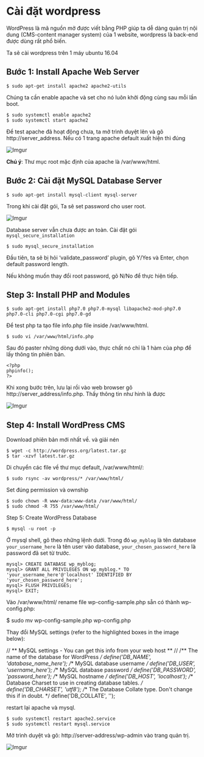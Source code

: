 # Cài đặt wordpress

WordPress là mã nguồn mở được viết bằng PHP giúp ta dễ dàng quản trị nội dung (CMS-content manager system) của 1 website, wordpress là back-end được dùng rất phổ biến.

Ta sẽ cài wordpress trên 1 máy ubuntu 16.04

## Bước 1: Install Apache Web Server

`$ sudo apt-get install apache2 apache2-utils `

Chúng ta cần enable apache và set cho nó luôn khởi động cùng sau mỗi lần boot.

```
$ sudo systemctl enable apache2
$ sudo systemctl start apache2
```

Để test apache đã hoạt động chưa, ta mở trình duyệt lên và gõ http://server_address. Nếu có 1 trang apache default xuất hiện thì đúng

![Imgur](https://i.imgur.com/EiIAk2D.png)

**Chú ý**: Thư mục root mặc định của apache là /var/www/html.

## Bước 2: Cài đặt MySQL Database Server

`$ sudo apt-get install mysql-client mysql-server`

Trong khi cài đặt gói, Ta sẽ set password cho user root. 

![Imgur](https://i.imgur.com/uxT0vro.png)

Database server vẫn chưa được an toàn. Cài đặt gói `mysql_secure_installation `

`$ sudo mysql_secure_installation `

Đầu tiên, ta sẽ bị hỏi ‘validate_password’ plugin, gõ Y/Yes và Enter, chọn default password length. 

Nếu không muốn thay đổi root password, gõ N/No để thực hiện tiếp.

## Step 3: Install PHP and Modules

`$ sudo apt-get install php7.0 php7.0-mysql libapache2-mod-php7.0 php7.0-cli php7.0-cgi php7.0-gd`  

Để test php ta tạo file info.php file inside /var/www/html.

`$ sudo vi /var/www/html/info.php`

Sau đó paster những dòng dưới vào, thực chất nó chỉ là 1 hàm của php để lấy thông tin phiên bản.

```
<?php 
phpinfo();
?>
```

Khi xong bước trên, lưu lại rồi vào web browser gõ http://server_address/info.php. Thấy thông tin như hinh là được

![Imgur](https://i.imgur.com/no7rtlc.png)

## Step 4: Install WordPress CMS

Download phiên bản mới nhất về. và giải nén

```
$ wget -c http://wordpress.org/latest.tar.gz
$ tar -xzvf latest.tar.gz
```

Di chuyển các file về thư mục default, /var/www/html/:

`$ sudo rsync -av wordpress/* /var/www/html/`

Set đúng permission và ownship 

```
$ sudo chown -R www-data:www-data /var/www/html/
$ sudo chmod -R 755 /var/www/html/
```

Step 5: Create WordPress Database

`$ mysql -u root -p `

Ở mysql shell, gõ theo những lệnh dưới. Trong đó `wp_myblog` là tên database `your_username_here` là tên user vào database, 
`your_chosen_password_here` là password đã set từ trước.

```
mysql> CREATE DATABASE wp_myblog;
mysql> GRANT ALL PRIVILEGES ON wp_myblog.* TO 'your_username_here'@'localhost' IDENTIFIED BY 'your_chosen_password_here';
mysql> FLUSH PRIVILEGES;
mysql> EXIT;
```

Vào /var/www/html/ rename file wp-config-sample.php sẵn có thành wp-config.php:

$ sudo mv wp-config-sample.php wp-config.php

Thay đổi MySQL settings (refer to the highlighted boxes in the image below):

// ** MySQL settings - You can get this info from your web host ** //
/** The name of the database for WordPress */
define('DB_NAME', 'database_name_here'); /** MySQL database username */ define('DB_USER', 'username_here'); /** MySQL database password */ define('DB_PASSWORD', 'password_here'); /** MySQL hostname */ define('DB_HOST', 'localhost'); /** Database Charset to use in creating database tables. */ define('DB_CHARSET', 'utf8'); /** The Database Collate type. Don't change this if in doubt. */ define('DB_COLLATE', '');

restart lại apache và mysql.

```
$ sudo systemctl restart apache2.service 
$ sudo systemctl restart mysql.service 
```

Mở trình duyệt và gõ: http://server-address/wp-admin vào trang quản trị. 

![Imgur](https://i.imgur.com/YjpD5Vc.png)



